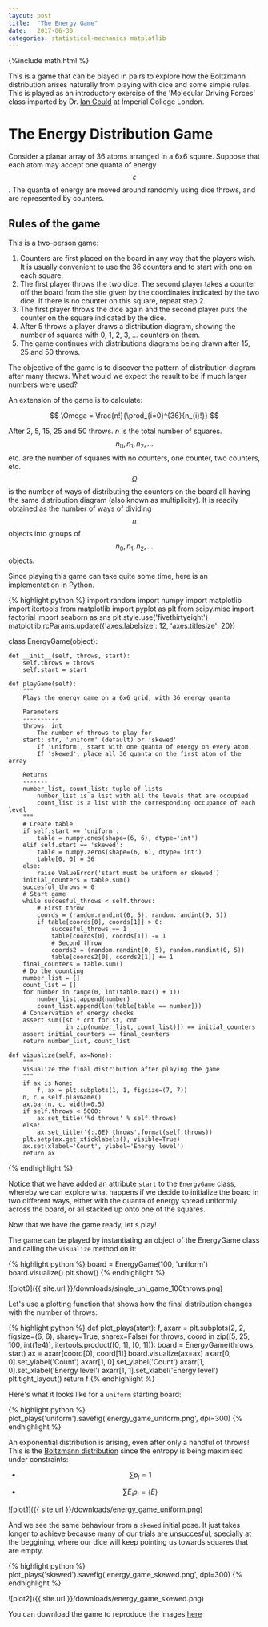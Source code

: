 ```yaml
---
layout: post
title:  "The Energy Game"
date:   2017-06-30
categories: statistical-mechanics matplotlib
---
```

{%include math.html %}

This is a game that can be played in pairs to explore how the Boltzmann distribution arises naturally
from playing with dice and some simple rules. This is played as an introductory exercise of the
'Molecular Driving Forces' class imparted by Dr. [Ian Gould][gould] at Imperial College London.

# The Energy Distribution Game
Consider a planar array of 36 atoms arranged in a 6x6 square. Suppose that each atom may accept one
quanta of energy $$\epsilon$$. The quanta of energy are moved around randomly using dice throws, and are
represented by counters.

## Rules of the game

This is a two-person game:

1. Counters are first placed on the board in any way that the players wish. It is usually convenient to use the 36 counters and to start with one on each square.
2. The first player throws the two dice. The second player takes a counter off the board from the site given by the coordinates indicated by the two dice. If there is no counter on this square, repeat step 2.
3. The first player throws the dice again and the second player puts the counter on the square indicated by the dice.
4. After 5 throws a player draws a distribution diagram, showing the number of squares with 0, 1, 2, 3, ... counters on them.
5. The game continues with distributions diagrams being drawn after 15, 25 and 50 throws.

The objective of the game is to discover the pattern of distribution diagram after many throws. What would we expect the result to be if much larger numbers were used?

An extension of the game is to calculate:


$$ \Omega = \frac{n!}{\prod_{i=0}^{36}{n_{i}!}} $$

After 2, 5, 15, 25 and 50 throws. $n$ is the total number of squares. $$n_{0}, n_{1}, n_{2}, ...$$ etc. are the number of squares with no counters, one counter, two counters, etc.
$$\Omega$$ is the number of ways of distributing the counters on the board all having the same distribution diagram (also known as multiplicity). It is readily obtained as the number
of ways of dividing $$n$$ objects into groups of $$n_{0}, n_{1}, n_{2}, ...$$ objects.

Since playing this game can take quite some time, here is an implementation in Python.

{% highlight python %}
import random
import numpy
import matplotlib
import itertools
from matplotlib import pyplot as plt
from scipy.misc import factorial
import seaborn as sns
plt.style.use('fivethirtyeight')
matplotlib.rcParams.update({'axes.labelsize': 12, 'axes.titlesize': 20})

class EnergyGame(object):

    def __init__(self, throws, start):
        self.throws = throws
        self.start = start

    def playGame(self):
        """
        Plays the energy game on a 6x6 grid, with 36 energy quanta

        Parameters
        ----------
        throws: int
            The number of throws to play for
        start: str, 'uniform' (default) or 'skewed'
            If 'uniform', start with one quanta of energy on every atom.
            If 'skewed', place all 36 quanta on the first atom of the array

        Returns
        -------
        number_list, count_list: tuple of lists
            number_list is a list with all the levels that are occupied
            count_list is a list with the corresponding occupance of each level
        """
        # Create table
        if self.start == 'uniform':
            table = numpy.ones(shape=(6, 6), dtype='int')
        elif self.start == 'skewed':
            table = numpy.zeros(shape=(6, 6), dtype='int')
            table[0, 0] = 36
        else:
            raise ValueError('start must be uniform or skewed')
        initial_counters = table.sum()
        succesful_throws = 0
        # Start game
        while succesful_throws < self.throws:
            # First throw
            coords = (random.randint(0, 5), random.randint(0, 5))
            if table[coords[0], coords[1]] > 0:
                succesful_throws += 1
                table[coords[0], coords[1]] -= 1
                # Second throw
                coords2 = (random.randint(0, 5), random.randint(0, 5))
                table[coords2[0], coords2[1]] += 1
        final_counters = table.sum()
        # Do the counting
        number_list = []
        count_list = []
        for number in range(0, int(table.max() + 1)):
            number_list.append(number)
            count_list.append(len(table[table == number]))
        # Conservation of energy checks
        assert sum([st * cnt for st, cnt
                    in zip(number_list, count_list)]) == initial_counters
        assert initial_counters == final_counters
        return number_list, count_list

    def visualize(self, ax=None):
        """
        Visualize the final distribution after playing the game
        """
        if ax is None:
            f, ax = plt.subplots(1, 1, figsize=(7, 7))
        n, c = self.playGame()
        ax.bar(n, c, width=0.5)
        if self.throws < 5000:
            ax.set_title('%d throws' % self.throws)
        else:
            ax.set_title('{:.0E} throws'.format(self.throws))
        plt.setp(ax.get_xticklabels(), visible=True)
        ax.set(xlabel='Count', ylabel='Energy level')
        return ax

{% endhighlight %}

Notice that we have added an attribute `start` to the `EnergyGame` class, whereby we can explore what happens if we decide to initialize the
board in two different ways, either with the quanta of energy spread uniformly across the board, or all stacked up onto one of the squares.

Now that we have the game ready, let's play!

The game can be played by instantiating an object of the EnergyGame class and calling the `visualize`
method on it:

{% highlight python %}
board = EnergyGame(100, 'uniform')
board.visualize()
plt.show()
{% endhighlight %}

![plot0]({{ site.url }}/downloads/single_uni_game_100throws.png)

Let's use a plotting function that shows how the final distribution changes with the number of throws:

{% highlight python %}
def plot_plays(start):
    f, axarr = plt.subplots(2, 2, figsize=(6, 6), sharey=True, sharex=False)
    for throws, coord in zip([5, 25, 100, int(1e4)], itertools.product([0, 1], [0, 1])):
        board = EnergyGame(throws, start)
        ax = axarr[coord[0], coord[1]]
        board.visualize(ax=ax)
    axarr[0, 0].set_ylabel('Count')
    axarr[1, 0].set_ylabel('Count')
    axarr[1, 0].set_xlabel('Energy level')
    axarr[1, 1].set_xlabel('Energy level')
    plt.tight_layout()
    return f
{% endhighlight %}

Here's what it looks like for a `uniform` starting board:

{% highlight python %}
plot_plays('uniform').savefig('energy_game_uniform.png', dpi=300)
{% endhighlight %}

An exponential distribution is arising, even after only a handful of throws!
This is the [Boltzmann distribution](https://www.wikiwand.com/en/Boltzmann_distribution) since the entropy is being maximised under constraints:

-  $$ \sum p_{i} = 1 $$

-  $$ \sum E_{i}p_{i} = \langle E \rangle $$

![plot1]({{ site.url }}/downloads/energy_game_uniform.png)

And we see the same behaviour from a `skewed` initial pose. It just takes longer to achieve because many of our trials are unsuccesful,
specially at the beggining, where our dice will keep pointing us towards squares that are empty.

{% highlight python %}
plot_plays('skewed').savefig('energy_game_skewed.png', dpi=300)
{% endhighlight %}

![plot2]({{ site.url }}/downloads/energy_game_skewed.png)

You can download the game to reproduce the images [here][game]

[gould]: https://www.imperial.ac.uk/people/i.gould
[game]: https://github.com/jeiros/jeiros.github.io/blob/master/downloads/energygame.py
